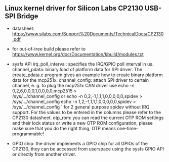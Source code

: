 ## Linux kernel driver for Silicon Labs CP2130 USB-SPI Bridge

* datasheet: https://www.silabs.com/Support%20Documents/TechnicalDocs/CP2130.pdf

* for out-of-tree build please refer to https://www.kernel.org/doc/Documentation/kbuild/modules.txt

* sysfs API
  irq_poll_interval: specifies the IRQ/GPIO poll interval in us.
  channel_pdata: binary load of platform data for SPI driver. The create_pdata.c
                 program gives an example how to create binary platform data
                 for the mcp251x.
  channel_config: attach SPI driver to certain channel, e. g. to
                  plug the mcp251x CAN driver use
                  echo -n 0,2,6,0,0,0,1,0,0,0,0,mcp2515 > \
                       /sys/.../channel_config
                  or
                  echo -n 0,2,-1,1,1,1,0,0,0,0,0,spidev > \
                       /sys/.../channel_config
                  echo -n 1,2,-1,1,1,1,0,0,0,0,0,spidev > \
                       /sys/.../channel_config
  `               for 2 general purpose spidev without IRQ support.
                  For the values to be entered in the columns please
                  refer to the CP2130 datasheet.
  otp_rom: you can read the current OTP ROM settings and their lock
           status or write a new OTP ROM configuration, please make
           sure that you do the right thing, OTP means one-time-programmable!

* GPIO chip: the driver implements a GPIO chip for all GPIOs of the CP2130,
             they can be accessed from userspace using the sysfs GPIO API
             or directly from another driver.
  